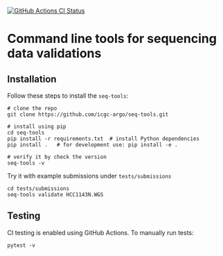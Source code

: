 [![GitHub Actions CI Status](https://github.com/icgc-argo/seq-tools/workflows/CI%20tests/badge.svg)](https://github.com/icgc-argo/seq-tools/actions)

# Command line tools for sequencing data validations

## Installation

Follow these steps to install the `seq-tools`:
```
# clone the repo
git clone https://github.com/icgc-argo/seq-tools.git

# install using pip
cd seq-tools
pip install -r requirements.txt  # install Python dependencies
pip install .   # for development use: pip install -e .

# verify it by check the version
seq-tools -v
```

Try it with example submissions under `tests/submissions`
```
cd tests/submissions
seq-tools validate HCC1143N.WGS
```

## Testing

CI testing is enabled using GitHub Actions. To manually run tests:
```
pytest -v
```
